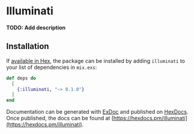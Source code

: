 # Illuminati

**TODO: Add description**

## Installation

If [available in Hex](https://hex.pm/docs/publish), the package can be installed
by adding `illuminati` to your list of dependencies in `mix.exs`:

```elixir
def deps do
  [
    {:illuminati, "~> 0.1.0"}
  ]
end
```

Documentation can be generated with [ExDoc](https://github.com/elixir-lang/ex_doc)
and published on [HexDocs](https://hexdocs.pm). Once published, the docs can
be found at [https://hexdocs.pm/illuminati](https://hexdocs.pm/illuminati).

